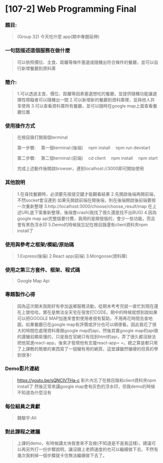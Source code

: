 # [107-2] Web Programming Final

### 題目:
>(Group 32) 今天吃什麼 app(期中專題延伸)

### 一句話描述這個服務在做什麼
> 可以依照價位、主食、距離等條件塞選或隨機出符合條件的餐廳，並可以自行新增餐廳到資料庫

### 簡介:
> 1.可以透過主食、價位、距離等因素塞選想吃的餐廳，並提供隨機功能讓選擇性障礙者可以隨機出一間
> 2.可以新增新的餐廳到資料庫裡，並與他人共享使用
> 3.可以查看資料庫所有餐廳，並可以隨時在google map上面查看餐廳位置

### 使用操作方式
>在根目錄打開兩個terminal
>
>第一步驟:
>　第一個terminal:(後端)
>　npm install
>　npm run devstart
>
>第二步驟:
>　第二個terminal:(前端)
>　cd client
>　npm install
>　npm start
>
>完成上述動作後開啟browser，連到localhost://3000即可開始使用
>

### 其他說明
>1.在尋找餐廳時，必須要先按提交鍵才能觀看結果
>2.先開啟後端再開前端，不然socket會沒連到
>如果先開啟前端在開後端，則在後端開啟後前端要按一次重新整理
>3.http://localhost:3000/choose/choose_result/map
>在上述URL底下案重新整理，後端會crash(我找了很久還是找不出BUG)
>4.因為google map api完整版要付費，我用的是開發版的，會少一些功能，而且會有黑色浮水印
>5.Demo的時候我忘記在根目錄還有client資料夾npm install了

### 使用與參考之框架/模組/原始碼
>1.Express(後端)
>2.React app(前端)
>3.Mongoose(資料庫)

### 使用之第三方套件、框架、程式碼
>Google Map Api


### 專題製作心得
>因為這次期末我剛好有參加返鄉服務活動，從期末考考完就一直忙到現在還在上營哈哈，實在是無法全天宅在宿舍打CODE。期中的時候就想到說如果可以把GOOGLE MAP加進來會對使用者很有幫助，不用再花時間去查地圖，如果餐廳已在google map有評價或評分也可以順便看。因此我花了很大的時間在處理資料庫跟google map的api，然後其實google map的api做的還蠻前顯易懂的，只是我在官網只有找到html的api，弄了很久都沒辦法把他寫進react-app，後來才發現他有支援react-app= =。總之算是都只用了上課教的簡單的東西寫了一個蠻有用的網頁，這堂課雖然蠻硬的但真的學到很多!

### Demo影片連結
>https://youtu.be/sQNCIVTHa-c
>影片內忘了在根目錄和client資料夾npm install了
>然後正常來講google map會有灰色的浮水印，但我demo的時候不知道為什麼沒有

### 每位組員之貢獻
>魏駿宇:All

### 對此課程之建議
>上課的demo，有時候講太快我會來不及做(不知道是不是我這樣)，建議可以再另外打一份步驟說明，讓沒跟上老師速度的也可以繼續做下去，不然有幾次我剌掉一個步驟就卡住無法繼續做下去了。

